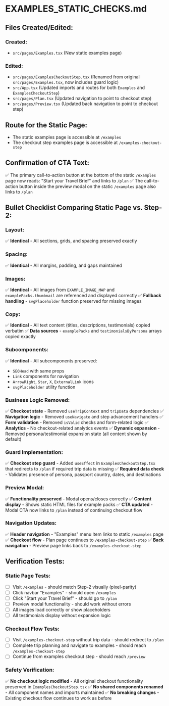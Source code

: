 # EXAMPLES_STATIC_CHECKS.md

## Files Created/Edited:

### Created:
- `src/pages/Examples.tsx` (New static examples page)

### Edited:
- `src/pages/ExamplesCheckoutStep.tsx` (Renamed from original `src/pages/Examples.tsx`, now includes guard logic)
- `src/App.tsx` (Updated imports and routes for both `Examples` and `ExamplesCheckoutStep`)
- `src/pages/Plan.tsx` (Updated navigation to point to checkout step)
- `src/pages/Preview.tsx` (Updated back navigation to point to checkout step)

## Route for the Static Page:

- The static examples page is accessible at `/examples`
- The checkout step examples page is accessible at `/examples-checkout-step`

## Confirmation of CTA Text:

✅ The primary call-to-action button at the bottom of the static `/examples` page now reads: "Start your Travel Brief" and links to `/plan`
✅ The call-to-action button inside the preview modal on the static `/examples` page also links to `/plan`

## Bullet Checklist Comparing Static Page vs. Step-2:

### Layout:
✅ **Identical** - All sections, grids, and spacing preserved exactly

### Spacing:
✅ **Identical** - All margins, padding, and gaps maintained

### Images:
✅ **Identical** - All images from `EXAMPLE_IMAGE_MAP` and `examplePacks.thumbnail` are referenced and displayed correctly
✅ **Fallback handling** - `svgPlaceholder` function preserved for missing images

### Copy:
✅ **Identical** - All text content (titles, descriptions, testimonials) copied verbatim
✅ **Data sources** - `examplePacks` and `testimonialsByPersona` arrays copied exactly

### Subcomponents:
✅ **Identical** - All subcomponents preserved:
- `SEOHead` with same props
- `Link` components for navigation
- `ArrowRight`, `Star`, `X`, `ExternalLink` icons
- `svgPlaceholder` utility function

### Business Logic Removed:
✅ **Checkout state** - Removed `useTripContext` and `tripData` dependencies
✅ **Navigation logic** - Removed `useNavigate` and step advancement handlers
✅ **Form validation** - Removed `isValid` checks and form-related logic
✅ **Analytics** - No checkout-related analytics events
✅ **Dynamic expansion** - Removed persona/testimonial expansion state (all content shown by default)

### Guard Implementation:
✅ **Checkout step guard** - Added `useEffect` in `ExamplesCheckoutStep.tsx` that redirects to `/plan` if required trip data is missing
✅ **Required data check** - Validates presence of persona, passport country, dates, and destinations

### Preview Modal:
✅ **Functionality preserved** - Modal opens/closes correctly
✅ **Content display** - Shows static HTML files for example packs
✅ **CTA updated** - Modal CTA now links to `/plan` instead of continuing checkout flow

### Navigation Updates:
✅ **Header navigation** - "Examples" menu item links to static `/examples` page
✅ **Checkout flow** - Plan page continues to `/examples-checkout-step`
✅ **Back navigation** - Preview page links back to `/examples-checkout-step`

## Verification Tests:

### Static Page Tests:
- [ ] Visit `/examples` - should match Step-2 visually (pixel-parity)
- [ ] Click navbar "Examples" - should open `/examples`
- [ ] Click "Start your Travel Brief" - should go to `/plan`
- [ ] Preview modal functionality - should work without errors
- [ ] All images load correctly or show placeholders
- [ ] All testimonials display without expansion logic

### Checkout Flow Tests:
- [ ] Visit `/examples-checkout-step` without trip data - should redirect to `/plan`
- [ ] Complete trip planning and navigate to examples - should reach `/examples-checkout-step`
- [ ] Continue from examples checkout step - should reach `/preview`

### Safety Verification:
✅ **No checkout logic modified** - All original checkout functionality preserved in `ExamplesCheckoutStep.tsx`
✅ **No shared components renamed** - All component names and imports maintained
✅ **No breaking changes** - Existing checkout flow continues to work as before